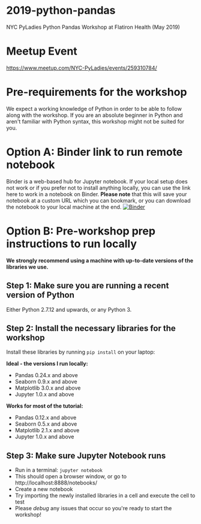 # 2019-python-pandas
NYC PyLadies Python Pandas Workshop at Flatiron Health (May 2019)

# Meetup Event
https://www.meetup.com/NYC-PyLadies/events/259310784/

# Pre-requirements for the workshop
We expect a working knowledge of Python in order to be able to follow along with the workshop. If you are an absolute beginner in Python and aren't familiar with Python syntax, this workshop might not be suited for you.

# Option A: Binder link to run remote notebook
Binder is a web-based hub for Jupyter notebook. If your local setup does not work or if you prefer not to install anything locally, you can use the link here to work in a notebook on Binder. **Please note** that this will save your notebook at a custom URL which you can bookmark, or you can download the notebook to your local machine at the end.
[![Binder](https://mybinder.org/badge_logo.svg)](https://mybinder.org/v2/gh/nyc-pyladies/2019-python-pandas/master)

# Option B: Pre-workshop prep instructions to run locally
**We strongly recommend using a machine with up-to-date versions of the libraries we use.**

## Step 1: Make sure you are running a recent version of Python
Either Python 2.7.12 and upwards, or any Python 3.

## Step 2: Install the necessary libraries for the workshop
Install these libraries by running `pip install` on your laptop:

**Ideal - the versions I run locally:** 
- Pandas 0.24.x and above
- Seaborn 0.9.x and above
- Matplotlib 3.0.x and above
- Jupyter 1.0.x and above
 
**Works for most of the tutorial:**
- Pandas 0.12.x and above
- Seaborn 0.5.x and above
- Matplotlib 2.1.x and above
- Jupyter 1.0.x and above

## Step 3: Make sure Jupyter Notebook runs
- Run in a terminal: `jupyter notebook`
- This should open a browser window, or go to http://localhost:8888/notebooks/
- Create a new notebook
- Try importing the newly installed libraries in a cell and execute the cell to test
- Please *debug* any issues that occur so you're ready to start the workshop!
